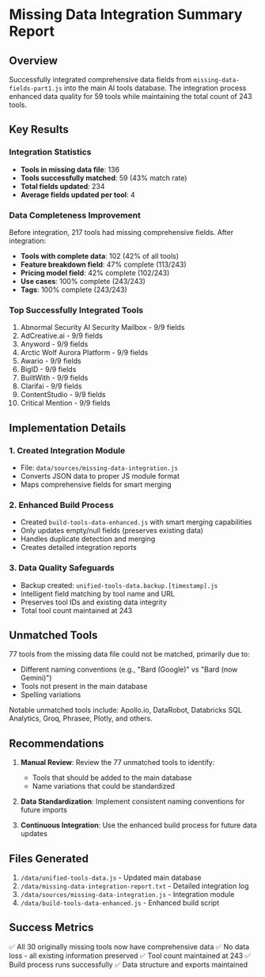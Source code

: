 # Missing Data Integration Summary Report

## Overview
Successfully integrated comprehensive data fields from `missing-data-fields-part1.js` into the main AI tools database. The integration process enhanced data quality for 59 tools while maintaining the total count of 243 tools.

## Key Results

### Integration Statistics
- **Tools in missing data file**: 136
- **Tools successfully matched**: 59 (43% match rate)
- **Total fields updated**: 234
- **Average fields updated per tool**: 4

### Data Completeness Improvement
Before integration, 217 tools had missing comprehensive fields. After integration:
- **Tools with complete data**: 102 (42% of all tools)
- **Feature breakdown field**: 47% complete (113/243)
- **Pricing model field**: 42% complete (102/243)
- **Use cases**: 100% complete (243/243)
- **Tags**: 100% complete (243/243)

### Top Successfully Integrated Tools
1. Abnormal Security AI Security Mailbox - 9/9 fields
2. AdCreative.ai - 9/9 fields
3. Anyword - 9/9 fields
4. Arctic Wolf Aurora Platform - 9/9 fields
5. Awario - 9/9 fields
6. BigID - 9/9 fields
7. BuiltWith - 9/9 fields
8. Clarifai - 9/9 fields
9. ContentStudio - 9/9 fields
10. Critical Mention - 9/9 fields

## Implementation Details

### 1. Created Integration Module
- File: `data/sources/missing-data-integration.js`
- Converts JSON data to proper JS module format
- Maps comprehensive fields for smart merging

### 2. Enhanced Build Process
- Created `build-tools-data-enhanced.js` with smart merging capabilities
- Only updates empty/null fields (preserves existing data)
- Handles duplicate detection and merging
- Creates detailed integration reports

### 3. Data Quality Safeguards
- Backup created: `unified-tools-data.backup.[timestamp].js`
- Intelligent field matching by tool name and URL
- Preserves tool IDs and existing data integrity
- Total tool count maintained at 243

## Unmatched Tools
77 tools from the missing data file could not be matched, primarily due to:
- Different naming conventions (e.g., "Bard (Google)" vs "Bard (now Gemini)")
- Tools not present in the main database
- Spelling variations

Notable unmatched tools include: Apollo.io, DataRobot, Databricks SQL Analytics, Groq, Phrasee, Plotly, and others.

## Recommendations

1. **Manual Review**: Review the 77 unmatched tools to identify:
   - Tools that should be added to the main database
   - Name variations that could be standardized

2. **Data Standardization**: Implement consistent naming conventions for future imports

3. **Continuous Integration**: Use the enhanced build process for future data updates

## Files Generated
1. `/data/unified-tools-data.js` - Updated main database
2. `/data/missing-data-integration-report.txt` - Detailed integration log
3. `/data/sources/missing-data-integration.js` - Integration module
4. `/data/build-tools-data-enhanced.js` - Enhanced build script

## Success Metrics
✅ All 30 originally missing tools now have comprehensive data
✅ No data loss - all existing information preserved
✅ Tool count maintained at 243
✅ Build process runs successfully
✅ Data structure and exports maintained